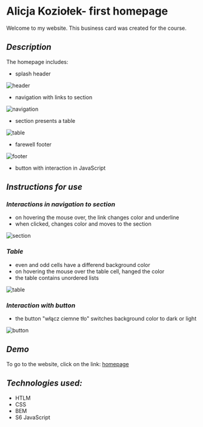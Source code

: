# Alicja Koziołek- first homepage

Welcome to my website. This business card was created for the course. 

## *Description*

The homepage includes:

- splash header

![header](https://i.imgur.com/DmTWhyF.jpg)

- navigation with links to section

![navigation](https://i.imgur.com/gQRKYFj.jpg)

- section presents a table

![table](https://i.imgur.com/QP3N4OI.jpg)

- farewell footer

![footer](https://i.imgur.com/1EooCxg.jpg)

- button with interaction in JavaScript

## *Instructions for use*

### *Interactions in navigation to section*
- on hovering the mouse over, the link changes color and underline
- when clicked, changes color and moves to the section

![section](https://i.imgur.com/GnfnPSU.gif)

### *Table*
- even and odd cells have a differend background color
- on hovering the mouse over the table cell, hanged the color 
- the table contains unordered lists

![table](https://i.imgur.com/7SpWGks.gif)

### *Interaction with button*
- the button "włącz ciemne tło" switches background color to dark or light

![button](https://i.imgur.com/UNnAQWn.gif)

## *Demo*

To go to the website, click on the link: [homepage](https://alicjakoziolek.github.io/Homepage/)

## *Technologies used:*

- HTLM
- CSS
- BEM
- S6 JavaScript
